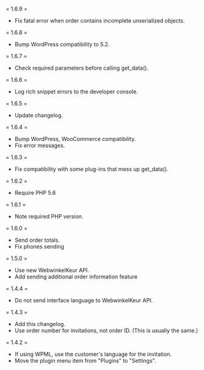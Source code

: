 = 1.6.9 =
* Fix fatal error when order contains incomplete unserialized objects.

= 1.6.8 =
* Bump WordPress compatibility to 5.2.

= 1.6.7 =
* Check required parameters before calling get_data().

= 1.6.6 =
* Log rich snippet errors to the developer console.

= 1.6.5 =
* Update changelog.

= 1.6.4 =
* Bump WordPress, WooCommerce compatibility.
* Fix error messages.

= 1.6.3 =
* Fix compatibility with some plug-ins that mess up get_data().

= 1.6.2 =
* Require PHP 5.6

= 1.6.1 =
* Note required PHP version.

= 1.6.0 =
* Send order totals.
* Fix phones sending

= 1.5.0 =
* Use new WebwinkelKeur API.
* Add sending additional order information feature

= 1.4.4 =
* Do not send interface language to WebwinkelKeur API.

= 1.4.3 =
* Add this changelog.
* Use order number for invitations, not order ID. (This is usually the same.)

= 1.4.2 =
* If using WPML, use the customer's language for the invitation.
* Move the plugin menu item from "Plugins" to "Settings".
